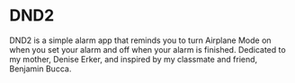 # DND2
DND2 is a simple alarm app that reminds you to turn Airplane Mode on when you set your alarm and off when your alarm is finished.
Dedicated to my mother, Denise Erker, and inspired by my classmate and friend, Benjamin Bucca.
